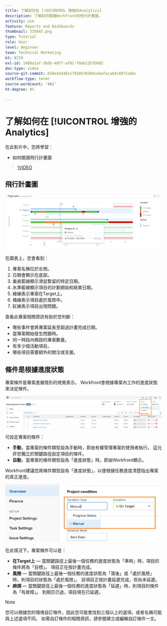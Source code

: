 ```yaml
---
title: 了解如何在 [!UICONTROL 增強的Analytics]
description: 了解如何閱讀Workfront的飛行計畫圖。
activity: use
feature: Reports and Dashboards
thumbnail: 335047.png
type: Tutorial
role: User
level: Beginner
team: Technical Marketing
kt: 8729
exl-id: 1409a1af-3bdb-40f7-af01-f9de2357b602
doc-type: video
source-git-commit: 650e4d346e1792863930dcebafacab4c88f2a8bc
workflow-type: tm+mt
source-wordcount: '461'
ht-degree: 0%

---
```


# 了解如何在 [!UICONTROL 增強的Analytics]

在此影片中，您將學習：

* 如何閱讀飛行計畫圖

>[!VIDEO](https://video.tv.adobe.com/v/335047/?quality=12&learn=on)

## 飛行計畫圖

![飛行計畫圖的影像，其編號與下面的項目符號匹配](assets/section-2-1.png)

在圖表上，您會看到：

1. 專案名稱位於左側。
1. 日期會顯示在底部。
1. 垂直藍線顯示滑鼠暫留的特定日期。
1. 水準藍線顯示項目的計劃開始和結束日期。
1. 綠線表示專案在Target上。
1. 橘線表示項目處於風險中。
1. 紅線表示項目出現問題。

查看此專案相關資訊有助於您判斷：

* 哪些事件會將專案延長至超過計畫完成日期。
* 當專案開始發生問題時。
* 同一時段內開啟的專案數量。
* 有多少個活動項目。
* 哪些項目需要額外的關注或支援。

## 條件是根據進度狀態

專案條件是專案進展情形的視覺表示。 Workfront會根據專案內工作的進度狀態來決定條件。

![可能的進度狀態的影像](assets/section-2-2.png)

可設定專案的條件：

* **手動**，當專案的條件類型設為手動時，即由有權管理專案的使用者執行。 這允許您獨立於關鍵路徑設定項目的條件。
* **自動**，當專案的條件類型設為「進度狀態」時，即由Workfront顯示。

Workfront建議您將條件類型設為「進度狀態」，以便根據任務進度清楚指出專案的真正進度。

![可能的進度狀態的影像](assets/section-2-3.png)

在此情況下，專案條件可以是：

* **在Target上** — 當關鍵路徑上最後一個任務的進度狀態為「準時」時，項目的條件將為「目標」。 項目正在按計畫完成。
* **風險** — 當關鍵路徑上最後一個任務的進度狀態為「落後」或「處於風險」時，則項目的狀態為「處於風險」。 該項目正按計畫延遲完成，但尚未延遲。
* **麻煩** — 當關鍵路徑上最後一個任務的進度狀態為「延遲」時，則項目的條件為「有故障」。 到期日已過，項目現在已延遲。

>[!NOTE]
>
>您可以根據您的環境自訂條件，因此您可能會找到三個以上的選項，或者名稱可能與上述選項不同。 如需自訂條件的相關資訊，請參閱建立或編輯自訂條件一文。
